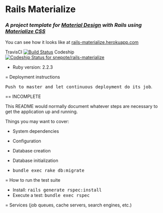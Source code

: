 # Rails Materialize
### _A project template for [Material Design](https://www.google.com/design/spec/material-design/introduction.html "Material Design introduction") with Rails using [Materialize CSS](http://materializecss.com/)_

You can see how it looks like at [rails-materialize.herokuapp.com](https://rails-materialize.herokuapp.com/ "Rails Materializecss at Heroku")

TravisCI [![Build Status](https://travis-ci.org/snepote/rails-materialize.svg?branch=master)](https://travis-ci.org/snepote/rails-materialize)
Codeship [ ![Codeship Status for snepote/rails-materialize](https://codeship.com/projects/2b44e070-e537-0133-09aa-6a2823a81008/status?branch=master)](https://codeship.com/projects/146549)

* Ruby version: 2.2.3

= Deployment instructions

<tt>Push to master and let continuous deployment do its job</tt>.

== INCOMPLETE

This README would normally document whatever steps are necessary to get the
application up and running.

Things you may want to cover:

* System dependencies

* Configuration

* Database creation

* Database initialization
* <tt>bundle exec rake db:migrate</tt>

= How to run the test suite

* Install: <tt>rails generate rspec:install</tt>
* Execute a test: <tt>bundle exec rspec</tt>

= Services (job queues, cache servers, search engines, etc.)


